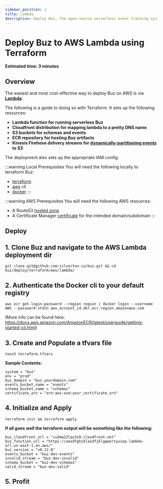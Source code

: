 ```yaml
---
sidebar_position: 1
title: Lambda
description: Deploy Buz, the open-source serverless event tracking system, to production in minutes with AWS Lambda.
---
```


# Deploy Buz to AWS Lambda using Terraform

**Estimated time: 3 minutes**


## Overview

The easiest and most cost-effective way to deploy Buz on AWS is via **[Lambda](https://aws.amazon.com/lambda/)**.

The following is a guide to doing so with Terraform. It sets up the following resources:

* **Lambda function for running serverless Buz**
* **Cloudfront distribution for mapping lambda to a pretty DNS name**
* **S3 buckets for schemas and events**
* **ECR repository for hosting Buz artifacts**
* **Kinesis Firehose delivery streams for [dynamically-partitioning events](https://docs.aws.amazon.com/firehose/latest/dev/dynamic-partitioning.html) to S3**

The deployment also sets up the appropriate IAM config.


:::warning Local Prerequisites
You will need the following locally to terraform Buz:
- [terraform](https://www.terraform.io/downloads)
- [aws](https://aws.amazon.com/cli/) cli
- [docker](https://www.docker.com/)
:::

:::warning AWS Prerequisites
You will need the following AWS resources:
- A Route53 [hosted zone](https://docs.aws.amazon.com/Route53/latest/DeveloperGuide/CreatingHostedZone.html)
- A Certificate Manager [certificate](https://docs.aws.amazon.com/acm/latest/userguide/gs-acm-request-public.html) for the intended domain/subdomain
:::


## Deploy

## 1. Clone Buz and navigate to the AWS Lambda deployment dir

```
git clone git@github.com:silverton-io/buz.git && cd buz/deploy/terraform/aws/lambda/
```

## 2. Authenticate the Docker cli to your default registry

```
aws ecr get-login-password --region region | docker login --username AWS --password-stdin aws_account_id.dkr.ecr.region.amazonaws.com
```

(More info can be found here: https://docs.aws.amazon.com/AmazonECR/latest/userguide/getting-started-cli.html)

## 3. Create and Populate a tfvars file

```
touch terraform.tfvars
```

**Sample Contents:**
```
system = "buz"
env = "prod"
buz_domain = "buz.yourdomain.com"
events_bucket_name = "events"
schema_bucket_name = "schemas"
certificate_arn = "arn:aws:acm:your_certificate_arn"
```

## 4. Initialize and Apply

```
terraform init && terraform apply
```

**If all goes well the terraform output will be something like the following:**

```
buz_cloudfront_url = "cu3mw22lqz3z0.cloudfront.net"
buz_function_url = "https://aasdfghjklasdfjklgqwertyuiop.lambda-url.us-east-1.on.aws/"
buz_version = "v0.12.8"
events_bucket = "buz-dev-events"
invalid_stream = "buz-dev-invalid"
schema_bucket = "buz-dev-schemas"
valid_stream = "buz-dev-valid"
```

## 5. Profit